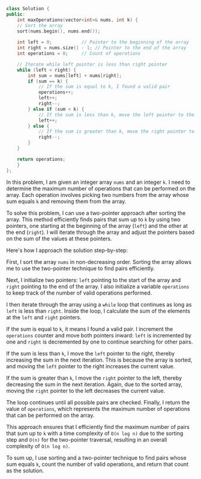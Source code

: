 ```cpp
class Solution {
public:
    int maxOperations(vector<int>& nums, int k) {
    // Sort the array
    sort(nums.begin(), nums.end());
    
    int left = 0;           // Pointer to the beginning of the array
    int right = nums.size() - 1; // Pointer to the end of the array
    int operations = 0;     // Count of operations

    // Iterate while left pointer is less than right pointer
    while (left < right) {
        int sum = nums[left] + nums[right];
        if (sum == k) {
            // If the sum is equal to k, I found a valid pair
            operations++;
            left++;
            right--;
        } else if (sum < k) {
            // If the sum is less than k, move the left pointer to the right
            left++;
        } else {
            // If the sum is greater than k, move the right pointer to the left
            right--;
        }
    }

    return operations;
    }
};
```

In this problem, I am given an integer array `nums` and an integer `k`. I need to determine the maximum number of operations that can be performed on the array. Each operation involves picking two numbers from the array whose sum equals `k` and removing them from the array.

To solve this problem, I can use a two-pointer approach after sorting the array. This method efficiently finds pairs that sum up to `k` by using two pointers, one starting at the beginning of the array (`left`) and the other at the end (`right`). I will iterate through the array and adjust the pointers based on the sum of the values at these pointers.

Here's how I approach the solution step-by-step:

First, I sort the array `nums` in non-decreasing order. Sorting the array allows me to use the two-pointer technique to find pairs efficiently.

Next, I initialize two pointers: `left` pointing to the start of the array and `right` pointing to the end of the array. I also initialize a variable `operations` to keep track of the number of valid operations performed.

I then iterate through the array using a `while` loop that continues as long as `left` is less than `right`. Inside the loop, I calculate the sum of the elements at the `left` and `right` pointers.

If the sum is equal to `k`, it means I found a valid pair. I increment the `operations` counter and move both pointers inward: `left` is incremented by one and `right` is decremented by one to continue searching for other pairs.

If the sum is less than `k`, I move the `left` pointer to the right, thereby increasing the sum in the next iteration. This is because the array is sorted, and moving the `left` pointer to the right increases the current value.

If the sum is greater than `k`, I move the `right` pointer to the left, thereby decreasing the sum in the next iteration. Again, due to the sorted array, moving the `right` pointer to the left decreases the current value.

The loop continues until all possible pairs are checked. Finally, I return the value of `operations`, which represents the maximum number of operations that can be performed on the array.

This approach ensures that I efficiently find the maximum number of pairs that sum up to `k` with a time complexity of `O(n log n)` due to the sorting step and `O(n)` for the two-pointer traversal, resulting in an overall complexity of `O(n log n)`.

To sum up, I use sorting and a two-pointer technique to find pairs whose sum equals `k`, count the number of valid operations, and return that count as the solution.